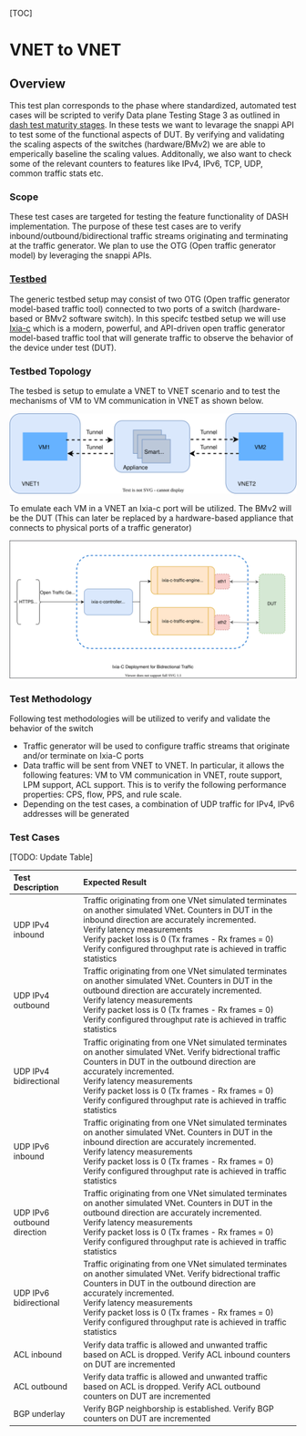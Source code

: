 [TOC]

# **VNET to VNET**

## **Overview**

This test plan corresponds to the phase where standardized, automated test cases will be scripted to verify Data plane Testing Stage 3 as outlined in [dash test maturity stages](https://github.com/PLVision/DASH/blob/test-framework-extension/test/docs/dash-test-maturity-stages.md#data-plane-testing-stage-2-standardized-automated-test-cases). In these tests we want to levarage the snappi API to test some of the functional aspects of DUT. By verifying and validating the scaling aspects of the switches (hardware/BMv2) we are able to emperically baseline the scaling values. Additonally, we also want to check some of the relevant counters to features like IPv4, IPv6, TCP, UDP, common traffic stats etc.

### **Scope**

These test cases are targeted for testing the feature functionality of DASH implementation. The purpose of these test cases are to verify inbound/outbound/bidirectional traffic streams originating and terminating at the traffic generator. We plan to use the OTG (Open traffic generator model) by leveraging the snappi APIs. 

### **[Testbed](../testbed/)**

The generic testbed setup may consist of two OTG (Open traffic generator model-based traffic tool) connected to two ports of a switch (hardware-based or BMv2 software switch). In this specifc testbed setup we will use [Ixia-c](https://github.com/open-traffic-generator/ixia-c) which is a modern, powerful, and API-driven open traffic generator model-based traffic tool that will generate traffic to observe the behavior of the device under test (DUT).

### **Testbed Topology** 

The tesbed is setup to emulate a VNET to VNET scenario and to test the mechanisms of VM to VM communication in VNET as shown below.

![VM-VM-in-VNET](../images/../../images/vm-to-vm-communication-vnet.svg)



To emulate each VM in a VNET an Ixia-c port will be utilized. The BMv2 will be the DUT (This can later be replaced by a hardware-based appliance that connects to physical ports of a traffic generator)

![ixia-c.drawio](../images/../../images/ixia-c.drawio.svg)



### **Test Methodology**

Following test methodologies will be utilized to verify and validate the behavior of the switch

- Traffic generator will be used to configure traffic streams that originate and/or terminate on Ixia-C ports
- Data traffic will be sent from VNET to VNET. In particular, it allows the following features: VM to VM communication in VNET, route support, LPM support, ACL support. This is to verify the following performance properties: CPS, flow, PPS, and rule scale.
- Depending on the test cases, a combination of UDP traffic for IPv4, IPv6 addresses will be generated

### **Test Cases**
[TODO: Update Table]

| Test Description                                             | Expected Result               |
| :----------------------------------------------------------- | :------------------------ |
| UDP IPv4 inbound  | Traffic originating from one VNet simulated terminates on another simulated VNet. Counters in DUT in the inbound direction are accurately incremented. <br> Verify latency measurements <br> Verify packet loss is 0 (Tx frames - Rx frames = 0) <br> Verify configured throughput rate is achieved in traffic statistics  |
| UDP IPv4 outbound | Traffic originating from one VNet simulated terminates on another simulated VNet. Counters in DUT in the outbound direction are accurately incremented. <br> Verify latency measurements <br> Verify packet loss is 0 (Tx frames - Rx frames = 0) <br> Verify configured throughput rate is achieved in traffic statistics  |
| UDP IPv4 bidirectional  | Traffic originating from one VNet simulated terminates on another simulated VNet. Verify bidrectional traffic Counters in DUT in the outbound direction are accurately incremented. <br> Verify latency measurements <br> Verify packet loss is 0 (Tx frames - Rx frames = 0) <br> Verify configured throughput rate is achieved in traffic statistics  |
| UDP IPv6 inbound | Traffic originating from one VNet simulated terminates on another simulated VNet. Counters in DUT in the inbound direction are accurately incremented. <br> Verify latency measurements <br> Verify packet loss is 0 (Tx frames - Rx frames = 0) <br> Verify configured throughput rate is achieved in traffic statistics  |
| UDP IPv6 outbound direction | Traffic originating from one VNet simulated terminates on another simulated VNet. Counters in DUT in the outbound direction are accurately incremented. <br> Verify latency measurements <br> Verify packet loss is 0 (Tx frames - Rx frames = 0) <br> Verify configured throughput rate is achieved in traffic statistics  |
| UDP IPv6 bidirectional  | Traffic originating from one VNet simulated terminates on another simulated VNet. Verify bidrectional traffic Counters in DUT in the outbound direction are accurately incremented. <br> Verify latency measurements <br> Verify packet loss is 0 (Tx frames - Rx frames = 0) <br> Verify configured throughput rate is achieved in traffic statistics  |                                                 
|  ACL inbound | Verify data traffic is allowed and unwanted traffic based on ACL is dropped. Verify ACL inbound counters on DUT are incremented
| ACL outbound  | Verify data traffic is allowed and unwanted traffic based on ACL is dropped. Verify ACL outbound counters on DUT are incremented
| BGP underlay | Verify BGP neighborship is established. Verify BGP counters on DUT are incremented


